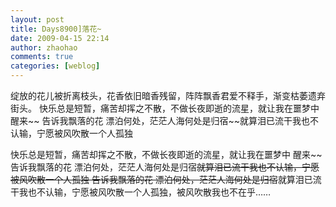 ```yaml
---
layout: post
title: Days8900]落花~
date: 2009-04-15 22:14
author: zhaohao
comments: true
categories: [weblog]
---
```

绽放的花儿被折离枝头，花香依旧暗香残留，阵阵飘香君爱不释手，渐变枯萎遗弃街头。
快乐总是短暂，痛苦却挥之不散，不做长夜即逝的流星，就让我在噩梦中 醒来~~
告诉我飘落的花 漂泊何处，茫茫人海何处是归宿~~就算泪已流干我也不认输，宁愿被风吹散一个人孤独

快乐总是短暂，痛苦却挥之不散，不做长夜即逝的流星，就让我在噩梦中 醒来~~
告诉我飘落的花 漂泊何处，茫茫人海何处是归宿~~就算泪已流干我也不认输，宁愿被风吹散一个人孤独
告诉我飘落的花 漂泊何处，茫茫人海何处是归宿~~就算泪已流干我也不认输，宁愿被风吹散一个人孤独，被风吹散我也不在乎……
